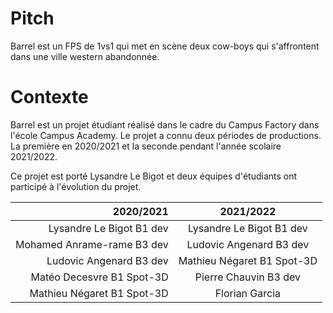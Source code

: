 # Pitch

Barrel est un FPS de 1vs1 qui met en scène deux cow-boys qui s'affrontent dans une ville western abandonnée.

# Contexte

Barrel est un projet étudiant réalisé dans le cadre du Campus Factory dans l'école Campus Academy. Le projet a connu deux périodes de productions. La première en 2020/2021 et la seconde pendant l'année scolaire 2021/2022.

Ce projet est porté Lysandre Le Bigot et deux équipes d'étudiants ont participé à l'évolution du projet.

2020/2021 | 2021/2022
 ---: | :---: 
Lysandre Le Bigot B1 dev | Lysandre Le Bigot B1 dev
Mohamed Anrame-rame B3 dev | Ludovic Angenard B3 dev
Ludovic Angenard B3 dev | Mathieu Négaret B1 Spot-3D
Matéo Decesvre B1 Spot-3D | Pierre Chauvin B3 dev
Mathieu Négaret B1 Spot-3D | Florian Garcia

